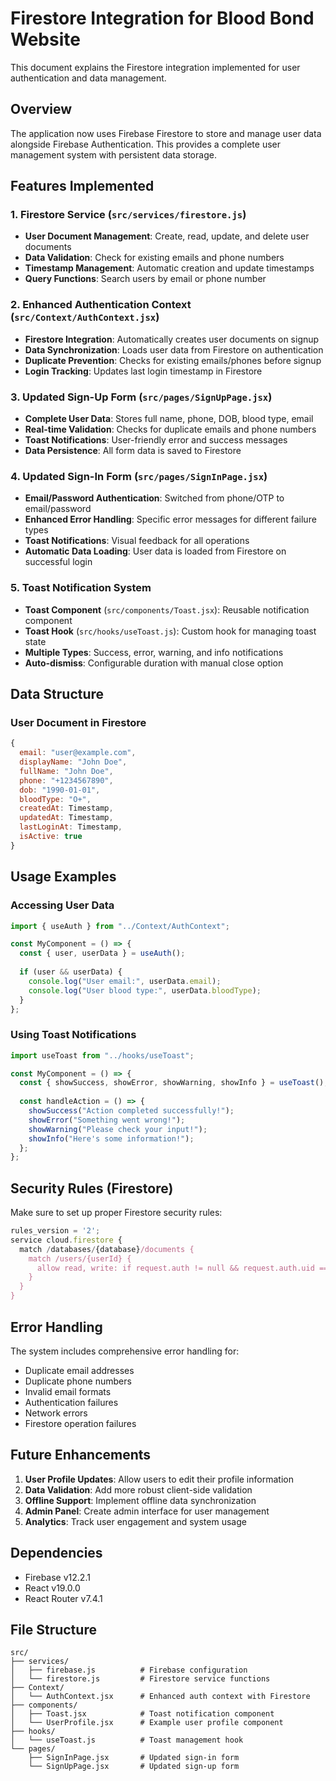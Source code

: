 # Firestore Integration for Blood Bond Website

This document explains the Firestore integration implemented for user authentication and data management.

## Overview

The application now uses Firebase Firestore to store and manage user data alongside Firebase Authentication. This provides a complete user management system with persistent data storage.

## Features Implemented

### 1. Firestore Service (`src/services/firestore.js`)
- **User Document Management**: Create, read, update, and delete user documents
- **Data Validation**: Check for existing emails and phone numbers
- **Timestamp Management**: Automatic creation and update timestamps
- **Query Functions**: Search users by email or phone number

### 2. Enhanced Authentication Context (`src/Context/AuthContext.jsx`)
- **Firestore Integration**: Automatically creates user documents on signup
- **Data Synchronization**: Loads user data from Firestore on authentication
- **Duplicate Prevention**: Checks for existing emails/phones before signup
- **Login Tracking**: Updates last login timestamp in Firestore

### 3. Updated Sign-Up Form (`src/pages/SignUpPage.jsx`)
- **Complete User Data**: Stores full name, phone, DOB, blood type, email
- **Real-time Validation**: Checks for duplicate emails and phone numbers
- **Toast Notifications**: User-friendly error and success messages
- **Data Persistence**: All form data is saved to Firestore

### 4. Updated Sign-In Form (`src/pages/SignInPage.jsx`)
- **Email/Password Authentication**: Switched from phone/OTP to email/password
- **Enhanced Error Handling**: Specific error messages for different failure types
- **Toast Notifications**: Visual feedback for all operations
- **Automatic Data Loading**: User data is loaded from Firestore on successful login

### 5. Toast Notification System
- **Toast Component** (`src/components/Toast.jsx`): Reusable notification component
- **Toast Hook** (`src/hooks/useToast.js`): Custom hook for managing toast state
- **Multiple Types**: Success, error, warning, and info notifications
- **Auto-dismiss**: Configurable duration with manual close option

## Data Structure

### User Document in Firestore
```javascript
{
  email: "user@example.com",
  displayName: "John Doe",
  fullName: "John Doe",
  phone: "+1234567890",
  dob: "1990-01-01",
  bloodType: "O+",
  createdAt: Timestamp,
  updatedAt: Timestamp,
  lastLoginAt: Timestamp,
  isActive: true
}
```

## Usage Examples

### Accessing User Data
```javascript
import { useAuth } from "../Context/AuthContext";

const MyComponent = () => {
  const { user, userData } = useAuth();
  
  if (user && userData) {
    console.log("User email:", userData.email);
    console.log("User blood type:", userData.bloodType);
  }
};
```

### Using Toast Notifications
```javascript
import useToast from "../hooks/useToast";

const MyComponent = () => {
  const { showSuccess, showError, showWarning, showInfo } = useToast();
  
  const handleAction = () => {
    showSuccess("Action completed successfully!");
    showError("Something went wrong!");
    showWarning("Please check your input!");
    showInfo("Here's some information!");
  };
};
```

## Security Rules (Firestore)

Make sure to set up proper Firestore security rules:

```javascript
rules_version = '2';
service cloud.firestore {
  match /databases/{database}/documents {
    match /users/{userId} {
      allow read, write: if request.auth != null && request.auth.uid == userId;
    }
  }
}
```

## Error Handling

The system includes comprehensive error handling for:
- Duplicate email addresses
- Duplicate phone numbers
- Invalid email formats
- Authentication failures
- Network errors
- Firestore operation failures

## Future Enhancements

1. **User Profile Updates**: Allow users to edit their profile information
2. **Data Validation**: Add more robust client-side validation
3. **Offline Support**: Implement offline data synchronization
4. **Admin Panel**: Create admin interface for user management
5. **Analytics**: Track user engagement and system usage

## Dependencies

- Firebase v12.2.1
- React v19.0.0
- React Router v7.4.1

## File Structure

```
src/
├── services/
│   ├── firebase.js          # Firebase configuration
│   └── firestore.js         # Firestore service functions
├── Context/
│   └── AuthContext.jsx      # Enhanced auth context with Firestore
├── components/
│   ├── Toast.jsx            # Toast notification component
│   └── UserProfile.jsx      # Example user profile component
├── hooks/
│   └── useToast.js          # Toast management hook
└── pages/
    ├── SignInPage.jsx       # Updated sign-in form
    └── SignUpPage.jsx       # Updated sign-up form
```

